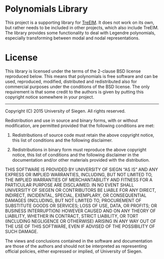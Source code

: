 Polynomials Library
===================

This project is a supporting library for [TreElM](https://bitbucket.org/apesteam/treelm).
It does not work on its own, but rather needs to be included in
other projects, which also include TreElM.
The library provides some functionality to deal with Legendre polynomials,
especially transforming between modal and nodal representations.

License
=======

This library is licensed under the terms of the 2-clause BSD license reproduced below.
This means that polynomials is free software and can be used, reproduced, modified,
distributed and redistributed also for commercial purposes under the conditions
of the BSD license.
The only requirement is that some credit to the authors is given by putting this
copyright notice somewhere in your project.


---
Copyright (C) 2015 University of Siegen.
All rights reserved.
 
Redistribution and use in source and binary forms, with or without modification,
are permitted provided that the following conditions are met:
 
1. Redistributions of source code must retain the above copyright notice, this
list of conditions and the following disclaimer.
 
2. Redistributions in binary form must reproduce the above copyright notice,
this list of conditions and the following disclaimer in the documentation and/or
other materials provided with the distribution.
 
THIS SOFTWARE IS PROVIDED BY UNIVERSITY OF SIEGN “AS IS” AND ANY EXPRESS OR
IMPLIED WARRANTIES, INCLUDING, BUT NOT LIMITED TO, THE IMPLIED WARRANTIES OF
MERCHANTABILITY AND FITNESS FOR A PARTICULAR PURPOSE ARE DISCLAIMED. IN NO EVENT
SHALL UNIVERSITY OF SIEGEN OR CONTRIBUTORS BE LIABLE FOR ANY DIRECT,
INDIRECT, INCIDENTAL, SPECIAL, EXEMPLARY, OR CONSEQUENTIAL DAMAGES (INCLUDING,
BUT NOT LIMITED TO, PROCUREMENT OF SUBSTITUTE GOODS OR SERVICES; LOSS OF USE,
DATA, OR PROFITS; OR BUSINESS INTERRUPTION) HOWEVER CAUSED AND ON ANY THEORY OF
LIABILITY, WHETHER IN CONTRACT, STRICT LIABILITY, OR TORT (INCLUDING NEGLIGENCE
OR OTHERWISE) ARISING IN ANY WAY OUT OF THE USE OF THIS SOFTWARE, EVEN IF
ADVISED OF THE POSSIBILITY OF SUCH DAMAGE.
 
The views and conclusions contained in the software and documentation are those
of the authors and should not be interpreted as representing official policies,
either expressed or implied, of University of Siegen.
